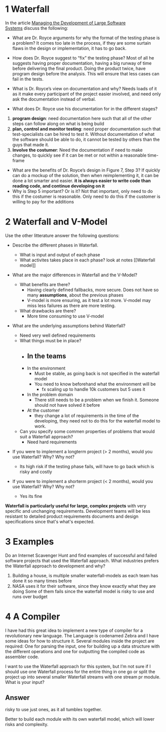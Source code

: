 # 1 Waterfall

In the article [Managing the Development of Large Software Systems](https://dl.acm.org/doi/pdf/10.5555/41765.41801) discuss the following:

- What are Dr. Royce arguments for why the format of the testing phase is a problem?
It comes too late in the process, if they are some surtain flaws in the design or implementation, it has to go back.

- How does Dr. Royce suggest to “fix” the testing phase?
Most of all he suggests having proper documentation, having a big runway of time before delivering the final product. Doing the product twice, have program design before the analysis. This will ensure that less cases can fail in the tests.

- What is Dr. Royce’s view on documentation and why?
Needs loads of it as it make every participant of the project easier involved, and need only ask the documentation instead of verbal. 

- What does Dr. Royce use his documentation for in the different stages?
1. **program design**: need documentation here such that all of the other steps can follow along on what is being build
2. **plan, control and monitor testing**: need proper documentation such that test-specialists can be hired to test it. Without documentation of what the software should be able to do, it cannot be tested by others than the guys that made it.
3. **Involve the costumer**: Need the documentation if need to make changes, to quickly see if it can be met or not within a reasonable time-frame

- What are the benefits of Dr. Royce’s design in Figure 7, Step 3?
If quickly can do a mockup of the solution, then when reimplementing it, it can be done a lot smarter and easier. **it is always easier to write code than reading code, and continue developing on it**
- Why is Step 5 important? Or is it?
Not that important, only need to do this if the costumer is reasonable. Only need to do this if the customer is willing to pay for the additions
# 2 Waterfall and V-Model

Use the other litterature answer the following questions:
- Describe the different phases in Waterfall.
    - What is input and output of each phase
    - What activites takes place in each phase?
look at notes [[Waterfall model]]

- What are the major differences in Waterfall and the V-Model?
    - What benefits are there?
	    - Having clearly defined fallbacks, more secure. Does not have so many **assumptions**, about the previous phases
	    - V-model is more ensuring, as it test a lot more. V-model may miss less failures as there are more testing.
    - What drawbacks are there?
	    - More time consuming to use V-model

- What are the underlying assumptions behind Waterfall?
	- Need very well defined requirements
    - What things must be in place?
        - In the teams
	        - 
        - In the environment
	        - Must be stable, as going back is not specified in the waterfall model
	        - You need to know beforehand what the environment will be
		        - fx scaling up to handle 10k customers but 5 uses it
        - In the problem domain
	        - There still needs to be a problem when we finish it. Someone should not have solved it before 
        - At the customer
	        - they change a lot of requirements in the time of the developing, they need not to do this for the waterfall model to work.
    - Can you specify some commen properties of problems that would suit a Waterfall approach?
	    - Need hard requirements
- If you were to implement a longterm project (> 2 months), would you use Waterfall? Why? Why not?
	- Its high risk if the testing phase fails, will have to go back which is risky and costly
- If you were to implement a shorterm project (< 2 months), would you use Waterfall? Why? Why not?
	- Yes its fine
  

**Waterfall is particularly useful for large, complex projects** with very specific and unchanging requirements. Development teams will be less resistant to detailed product requirements documents and design specifications since that's what's expected.
# 3 Examples

Do an Internet Scavenger Hunt and find examples of successful and failed software projects that used the Waterfall approach. What industries prefers the Waterfall approach to development and why?

1. Building a house, is multiple smaller waterfall-models as each team has done it so many times before
2. NASA uses it for their software, since they know exactly what they are doing
Some of them fails since the waterfall model is risky to use and runs over budget

# 4 A Compiler

I have had this great idea to implement a new type of compiler for a revolutionary new language. The Language is codenamed Zebra and I have some ideas for how to structure it. Several modules inside the project are required: One for parsing the input, one for building up a data structure with the different operations and one for outputting the compiled code as assembler code.

I want to use the Waterfall approach for this system, but I’m not sure if I should use one Waterfall process for the entire thing in one go or split the project up into several smaller Waterfall streams with one stream pr module. What is your input?

## Answer
risky to use just ones, as it all tumbles together.

Better to build each module with its own waterfall model, which will lower risks and complexity.